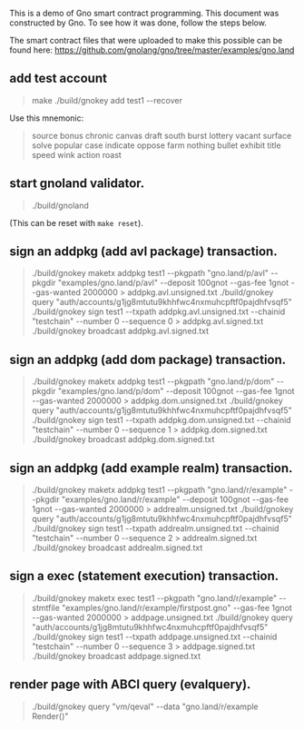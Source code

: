 This is a demo of Gno smart contract programming.  This document was
constructed by Gno. To see how it was done, follow the steps below.

The smart contract files that were uploaded to make this
possible can be found here:
https://github.com/gnolang/gno/tree/master/examples/gno.land

## add test account

> make
> ./build/gnokey add test1 --recover

Use this mnemonic:
> source bonus chronic canvas draft south burst lottery vacant surface solve popular case indicate oppose farm nothing bullet exhibit title speed wink action roast

## start gnoland validator.

> ./build/gnoland

(This can be reset with `make reset`).

## sign an addpkg (add avl package) transaction.

> ./build/gnokey maketx addpkg test1 --pkgpath "gno.land/p/avl" --pkgdir "examples/gno.land/p/avl" --deposit 100gnot --gas-fee 1gnot --gas-wanted 2000000 > addpkg.avl.unsigned.txt
> ./build/gnokey query "auth/accounts/g1jg8mtutu9khhfwc4nxmuhcpftf0pajdhfvsqf5"
> ./build/gnokey sign test1 --txpath addpkg.avl.unsigned.txt --chainid "testchain" --number 0 --sequence 0 > addpkg.avl.signed.txt
> ./build/gnokey broadcast addpkg.avl.signed.txt

## sign an addpkg (add dom package) transaction.

> ./build/gnokey maketx addpkg test1 --pkgpath "gno.land/p/dom" --pkgdir "examples/gno.land/p/dom" --deposit 100gnot --gas-fee 1gnot --gas-wanted 2000000 > addpkg.dom.unsigned.txt
> ./build/gnokey query "auth/accounts/g1jg8mtutu9khhfwc4nxmuhcpftf0pajdhfvsqf5"
> ./build/gnokey sign test1 --txpath addpkg.dom.unsigned.txt --chainid "testchain" --number 0 --sequence 1 > addpkg.dom.signed.txt
> ./build/gnokey broadcast addpkg.dom.signed.txt

## sign an addpkg (add example realm) transaction.

> ./build/gnokey maketx addpkg test1 --pkgpath "gno.land/r/example" --pkgdir "examples/gno.land/r/example" --deposit 100gnot --gas-fee 1gnot --gas-wanted 2000000 > addrealm.unsigned.txt
> ./build/gnokey query "auth/accounts/g1jg8mtutu9khhfwc4nxmuhcpftf0pajdhfvsqf5"
> ./build/gnokey sign test1 --txpath addrealm.unsigned.txt --chainid "testchain" --number 0 --sequence 2 > addrealm.signed.txt
> ./build/gnokey broadcast addrealm.signed.txt

## sign a exec (statement execution) transaction.

> ./build/gnokey maketx exec test1 --pkgpath "gno.land/r/example" --stmtfile "examples/gno.land/r/example/firstpost.gno" --gas-fee 1gnot --gas-wanted 2000000 > addpage.unsigned.txt
> ./build/gnokey query "auth/accounts/g1jg8mtutu9khhfwc4nxmuhcpftf0pajdhfvsqf5"
> ./build/gnokey sign test1 --txpath addpage.unsigned.txt --chainid "testchain" --number 0 --sequence 3 > addpage.signed.txt
> ./build/gnokey broadcast addpage.signed.txt

## render page with ABCI query (evalquery).

> ./build/gnokey query "vm/qeval" --data "gno.land/r/example
> Render()"
